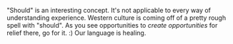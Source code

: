 "Should" is an interesting concept. It's not applicable to every way of understanding experience. Western culture is coming off of a pretty rough spell with "should". As you see opportunities to *create opportunities* for relief there, go for it. :) Our language is healing.